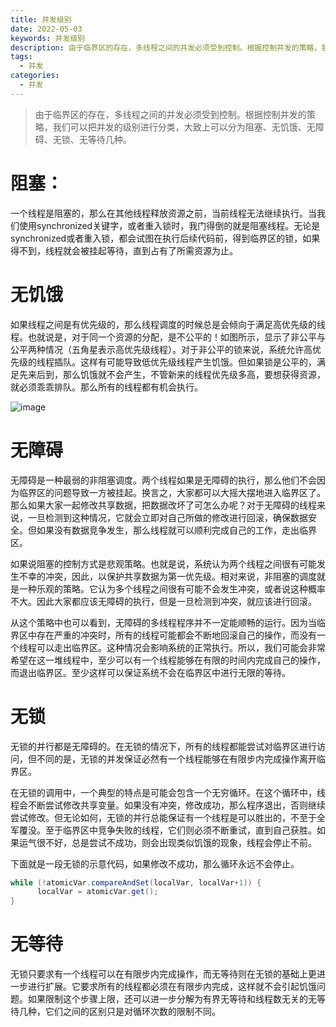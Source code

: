```yaml
---
title: 并发级别
date: 2022-05-03
keywords: 并发级别
description: 由于临界区的存在，多线程之间的并发必须受到控制。根据控制并发的策略，我们可以把并发的级别进行分类，大致上可以分为阻塞、无饥饿、无障碍、无锁、无等待几种。
tags:
  - 并发
categories:
  - 并发
---
```


> 由于临界区的存在，多线程之间的并发必须受到控制。根据控制并发的策略，我们可以把并发的级别进行分类，大致上可以分为阻塞、无饥饿、无障碍、无锁、无等待几种。

# 阻塞：

一个线程是阻塞的，那么在其他线程释放资源之前，当前线程无法继续执行。当我们使用synchronized关键字，或者重入锁时，我门得倒的就是阻塞线程。无论是synchronized或者重入锁，都会试图在执行后续代码前，得到临界区的锁，如果得不到，线程就会被挂起等待，直到占有了所需资源为止。

# 无饥饿

如果线程之间是有优先级的，那么线程调度的时候总是会倾向于满足高优先级的线程。也就说是，对于同一个资源的分配，是不公平的！如图所示，显示了非公平与公平两种情况（五角星表示高优先级线程）。对于非公平的锁来说，系统允许高优先级的线程插队。这样有可能导致低优先级线程产生饥饿。但如果锁是公平的，满足先来后到，那么饥饿就不会产生，不管新来的线程优先级多高，要想获得资源，就必须乖乖排队。那么所有的线程都有机会执行。

![image](http://java-run-blog.oss-cn-zhangjiakou.aliyuncs.com/c2d53e6ca90a4986913525b797d33209.png)

# 无障碍

无障碍是一种最弱的非阻塞调度。两个线程如果是无障碍的执行，那么他们不会因为临界区的问题导致一方被挂起。换言之，大家都可以大摇大摆地进入临界区了。那么如果大家一起修改共享数据，把数据改坏了可怎么办呢？对于无障碍的线程来说，一旦检测到这种情况，它就会立即对自己所做的修改进行回滚，确保数据安全。但如果没有数据竞争发生，那么线程就可以顺利完成自己的工作，走出临界区。

如果说阻塞的控制方式是悲观策略。也就是说，系统认为两个线程之间很有可能发生不幸的冲突，因此，以保护共享数据为第一优先级。相对来说，非阻塞的调度就是一种乐观的策略。它认为多个线程之间很有可能不会发生冲突，或者说这种概率不大。因此大家都应该无障碍的执行，但是一旦检测到冲突，就应该进行回滚。

从这个策略中也可以看到，无障碍的多线程程序并不一定能顺畅的运行。因为当临界区中存在严重的冲突时，所有的线程可能都会不断地回滚自己的操作，而没有一个线程可以走出临界区。这种情况会影响系统的正常执行。所以，我们可能会非常希望在这一堆线程中，至少可以有一个线程能够在有限的时间内完成自己的操作，而退出临界区。至少这样可以保证系统不会在临界区中进行无限的等待。

# 无锁

无锁的并行都是无障碍的。在无锁的情况下，所有的线程都能尝试对临界区进行访问，但不同的是，无锁的并发保证必然有一个线程能够在有限步内完成操作离开临界区。

在无锁的调用中，一个典型的特点是可能会包含一个无穷循环。在这个循环中，线程会不断尝试修改共享变量。如果没有冲突，修改成功，那么程序退出，否则继续尝试修改。但无论如何，无锁的并行总能保证有一个线程是可以胜出的，不至于全军覆没。至于临界区中竞争失败的线程，它们则必须不断重试，直到自己获胜。如果运气很不好，总是尝试不成功，则会出现类似饥饿的现象，线程会停止不前。

下面就是一段无锁的示意代码，如果修改不成功，那么循环永远不会停止。
```java
while (!atomicVar.compareAndSet(localVar, localVar+1)) {
      localVar = atomicVar.get();
}
```

# 无等待

无锁只要求有一个线程可以在有限步内完成操作，而无等待则在无锁的基础上更进一步进行扩展。它要求所有的线程都必须在有限步内完成，这样就不会引起饥饿问题。如果限制这个步骤上限，还可以进一步分解为有界无等待和线程数无关的无等待几种，它们之间的区别只是对循环次数的限制不同。

